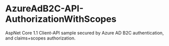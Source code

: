 # AzureAdB2C-API-AuthorizationWithScopes
AspNet Core 1.1 Client-API sample secured by Azure AD B2C authentication, and claims+scopes authorization.

